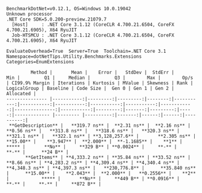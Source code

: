 
    BenchmarkDotNet=v0.12.1, OS=Windows 10.0.19042
    Unknown processor
    .NET Core SDK=5.0.200-preview.21079.7
      [Host]     : .NET Core 3.1.12 (CoreCLR 4.700.21.6504, CoreFX 4.700.21.6905), X64 RyuJIT
      Job-HTSMCU : .NET Core 3.1.12 (CoreCLR 4.700.21.6504, CoreFX 4.700.21.6905), X64 RyuJIT

    EvaluateOverhead=True  Server=True  Toolchain=.NET Core 3.1  
    Namespace=dotNetTips.Utility.Benchmarks.Extensions  Categories=EnumExtensions  

             Method |       Mean |    Error |   StdDev |  StdErr |        Min |         Q1 |     Median |         Q3 |        Max |        Op/s | CI99.9% Margin | Iterations | Kurtosis | MValue | Skewness | Rank | LogicalGroup | Baseline | Code Size |  Gen 0 | Gen 1 | Gen 2 | Allocated |
    --------------- |-----------:|---------:|---------:|--------:|-----------:|-----------:|-----------:|-----------:|-----------:|------------:|---------------:|-----------:|---------:|-------:|---------:|-----:|------------- |--------- |----------:|-------:|------:|------:|----------:|
     **GetDescription** |   **319.7 ns** |  **2.31 ns** |  **2.16 ns** | **0.56 ns** |   **313.8 ns** |   **318.6 ns** |   **320.3 ns** |   **321.1 ns** |   **322.1 ns** | **3,128,257.6** |       **2.305 ns** |      **15.00** |    **3.947** |  **2.000** |  **-1.1685** |    **1** |            ***** |       **No** |     **329 B** | **0.0024** |     **-** |     **-** |      **24 B** |
           **GetItems** | **4,333.2 ns** | **35.84 ns** | **33.52 ns** | **8.66 ns** | **4,283.2 ns** | **4,309.4 ns** | **4,340.4 ns** | **4,348.3 ns** | **4,397.3 ns** |   **230,776.8** |      **35.840 ns** |      **15.00** |    **2.043** |  **2.000** |   **0.2556** |    **2** |            ***** |       **No** |     **449 B** | **0.0916** |     **-** |     **-** |     **872 B** |
